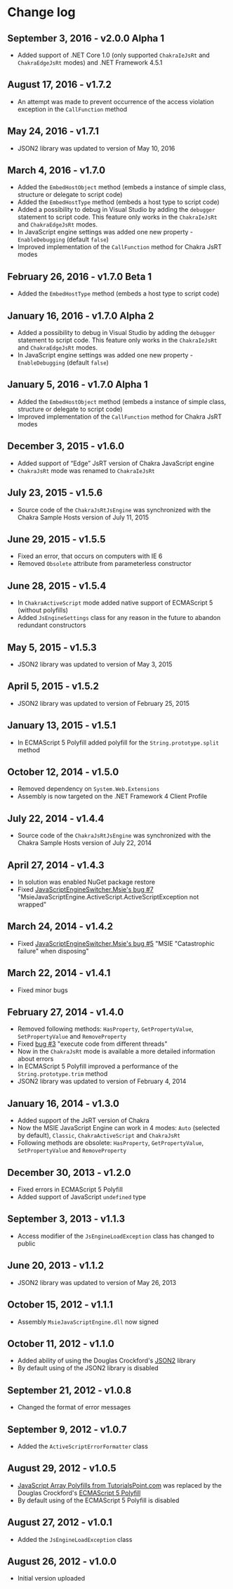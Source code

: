 Change log
==========

## September 3, 2016 - v2.0.0 Alpha 1
 * Added support of .NET Core 1.0 (only supported `ChakraIeJsRt` and `ChakraEdgeJsRt` modes) and .NET Framework 4.5.1

## August 17, 2016 - v1.7.2
 * An attempt was made to prevent occurrence of the access violation exception in the `CallFunction` method

## May 24, 2016 - v1.7.1
 * JSON2 library was updated to version of May 10, 2016

## March 4, 2016 - v1.7.0
 * Added the `EmbedHostObject` method (embeds a instance of simple class, structure or delegate to script code)
 * Added the `EmbedHostType` method (embeds a host type to script code)
 * Added a possibility to debug in Visual Studio by adding the `debugger` statement to script code. This feature only works in the `ChakraIeJsRt` and `ChakraEdgeJsRt` modes.
 * In JavaScript engine settings was added one new property - `EnableDebugging` (default `false`)
 * Improved implementation of the `CallFunction` method for Chakra JsRT modes

## February 26, 2016 - v1.7.0 Beta 1
 * Added the `EmbedHostType` method (embeds a host type to script code)

## January 16, 2016 - v1.7.0 Alpha 2
 * Added a possibility to debug in Visual Studio by adding the `debugger` statement to script code. This feature only works in the `ChakraIeJsRt` and `ChakraEdgeJsRt` modes.
 * In JavaScript engine settings was added one new property - `EnableDebugging` (default `false`)

## January 5, 2016 - v1.7.0 Alpha 1
 * Added the `EmbedHostObject` method (embeds a instance of simple class, structure or delegate to script code)
 * Improved implementation of the `CallFunction` method for Chakra JsRT modes

## December 3, 2015 - v1.6.0
 * Added support of “Edge” JsRT version of Chakra JavaScript engine
 * `ChakraJsRt` mode was renamed to `ChakraIeJsRt`
 
## July 23, 2015 - v1.5.6
 * Source code of the `ChakraJsRtJsEngine` was synchronized with the Chakra Sample Hosts version of July 11, 2015

## June 29, 2015 - v1.5.5
 * Fixed an error, that occurs on computers with IE 6
 * Removed `Obsolete` attribute from parameterless constructor

## June 28, 2015 - v1.5.4
 * In `ChakraActiveScript` mode added native support of ECMAScript 5 (without polyfills)
 * Added `JsEngineSettings` class for any reason in the future to abandon redundant constructors

## May 5, 2015 - v1.5.3
 * JSON2 library was updated to version of May 3, 2015

## April 5, 2015 - v1.5.2
 * JSON2 library was updated to version of February 25, 2015

## January 13, 2015 - v1.5.1
 * In ECMAScript 5 Polyfill added polyfill for the `String.prototype.split` method

## October 12, 2014 - v1.5.0
 * Removed dependency on `System.Web.Extensions`
 * Assembly is now targeted on the .NET Framework 4 Client Profile

## July 22, 2014 - v1.4.4
 * Source code of the `ChakraJsRtJsEngine` was synchronized with the Chakra Sample Hosts version of July 22, 2014

## April 27, 2014 - v1.4.3
 * In solution was enabled NuGet package restore
 * Fixed [JavaScriptEngineSwitcher.Msie's bug #7](https://github.com/Taritsyn/JavaScriptEngineSwitcher/issues/7) "MsieJavaScriptEngine.ActiveScript.ActiveScriptException not wrapped"

## March 24, 2014 - v1.4.2
 * Fixed [JavaScriptEngineSwitcher.Msie's bug #5](http://github.com/Taritsyn/JavaScriptEngineSwitcher/issues/5) "MSIE "Catastrophic failure" when disposing"

## March 22, 2014 - v1.4.1
 * Fixed minor bugs

## February 27, 2014 - v1.4.0
 * Removed following methods: `HasProperty`, `GetPropertyValue`, `SetPropertyValue` and `RemoveProperty`
 * Fixed [bug #3](http://github.com/Taritsyn/MsieJavaScriptEngine/issues/3) "execute code from different threads"
 * Now in the `ChakraJsRt` mode is available a more detailed information about errors
 * In ECMAScript 5 Polyfill improved a performance of the `String.prototype.trim` method
 * JSON2 library was updated to version of February 4, 2014

## January 16, 2014 - v1.3.0
 * Added support of the JsRT version of Chakra
 * Now the MSIE JavaScript Engine can work in 4 modes: `Auto` (selected by default), `Classic`, `ChakraActiveScript` and `ChakraJsRt`
 * Following methods are obsolete: `HasProperty`, `GetPropertyValue`, `SetPropertyValue` and `RemoveProperty`

## December 30, 2013 - v1.2.0
 * Fixed errors in ECMAScript 5 Polyfill
 * Added support of JavaScript `undefined` type

## September 3, 2013 - v1.1.3
 * Access modifier of the `JsEngineLoadException` class has changed to public

## June 20, 2013 - v1.1.2
 * JSON2 library was updated to version of May 26, 2013

## October 15, 2012 - v1.1.1
 * Assembly `MsieJavaScriptEngine.dll` now signed

## October 11, 2012 - v1.1.0
 * Added ability of using the Douglas Crockford's [JSON2](http://github.com/douglascrockford/JSON-js) library
 * By default using of the JSON2 library is disabled

## September 21, 2012 - v1.0.8
 * Changed the format of error messages

## September 9, 2012 - v1.0.7
 * Added the `ActiveScriptErrorFormatter` class

## August 29, 2012 - v1.0.5
 * [JavaScript Array Polyfills from TutorialsPoint.com](http://www.tutorialspoint.com/javascript/) was replaced by the Douglas Crockford's [ECMAScript 5 Polyfill](http://nuget.org/packages/ES5)
 * By default using of the ECMAScript 5 Polyfill is disabled

## August 27, 2012 - v1.0.1
 * Added the `JsEngineLoadException` class

## August 26, 2012 - v1.0.0
 * Initial version uploaded